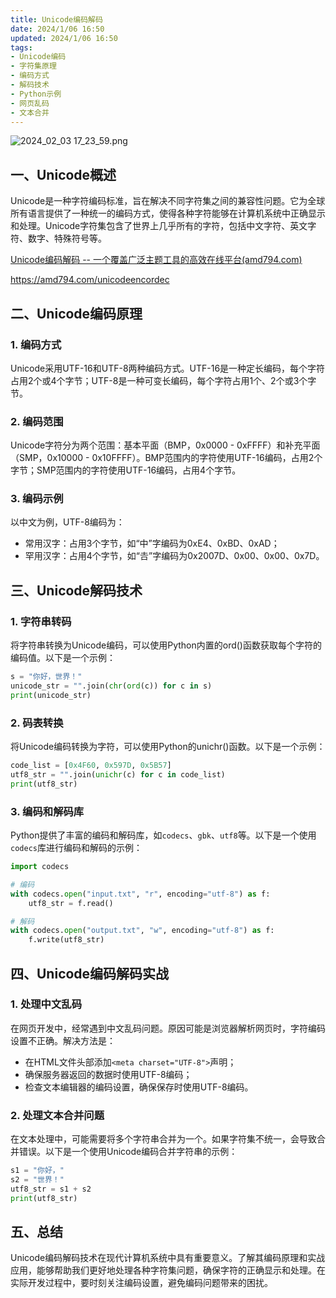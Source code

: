 ```yaml
---
title: Unicode编码解码
date: 2024/1/06 16:50
updated: 2024/1/06 16:50
tags:
- Unicode编码
- 字符集原理
- 编码方式
- 解码技术
- Python示例
- 网页乱码
- 文本合并
---
```


<img src="https://static.amd794.com/blog/images/2024_02_03 17_23_59.png@blog" title="2024_02_03 17_23_59.png" alt="2024_02_03 17_23_59.png"/>

## 一、Unicode概述

Unicode是一种字符编码标准，旨在解决不同字符集之间的兼容性问题。它为全球所有语言提供了一种统一的编码方式，使得各种字符能够在计算机系统中正确显示和处理。Unicode字符集包含了世界上几乎所有的字符，包括中文字符、英文字符、数字、特殊符号等。

[Unicode编码解码 -- 一个覆盖广泛主题工具的高效在线平台(amd794.com)](https://amd794.com/unicodeencordec)

https://amd794.com/unicodeencordec

## 二、Unicode编码原理

### 1. 编码方式

Unicode采用UTF-16和UTF-8两种编码方式。UTF-16是一种定长编码，每个字符占用2个或4个字节；UTF-8是一种可变长编码，每个字符占用1个、2个或3个字节。

### 2. 编码范围

Unicode字符分为两个范围：基本平面（BMP，0x0000 - 0xFFFF）和补充平面（SMP，0x10000 - 0x10FFFF）。BMP范围内的字符使用UTF-16编码，占用2个字节；SMP范围内的字符使用UTF-16编码，占用4个字节。

### 3. 编码示例

以中文为例，UTF-8编码为：

- 常用汉字：占用3个字节，如“中”字编码为0xE4、0xBD、0xAD；
- 罕用汉字：占用4个字节，如“𠮷”字编码为0x2007D、0x00、0x00、0x7D。

## 三、Unicode解码技术

### 1. 字符串转码

将字符串转换为Unicode编码，可以使用Python内置的ord()函数获取每个字符的编码值。以下是一个示例：

```python
s = "你好，世界！"
unicode_str = "".join(chr(ord(c)) for c in s)
print(unicode_str)
```

### 2. 码表转换

将Unicode编码转换为字符，可以使用Python的unichr()函数。以下是一个示例：

```python
code_list = [0x4F60, 0x597D, 0x5B57]
utf8_str = "".join(unichr(c) for c in code_list)
print(utf8_str)
```

### 3. 编码和解码库

Python提供了丰富的编码和解码库，如`codecs`、`gbk`、`utf8`等。以下是一个使用`codecs`库进行编码和解码的示例：

```python
import codecs

# 编码
with codecs.open("input.txt", "r", encoding="utf-8") as f:
    utf8_str = f.read()

# 解码
with codecs.open("output.txt", "w", encoding="utf-8") as f:
    f.write(utf8_str)
```

## 四、Unicode编码解码实战

### 1. 处理中文乱码

在网页开发中，经常遇到中文乱码问题。原因可能是浏览器解析网页时，字符编码设置不正确。解决方法是：

- 在HTML文件头部添加`<meta charset="UTF-8">`声明；
- 确保服务器返回的数据时使用UTF-8编码；
- 检查文本编辑器的编码设置，确保保存时使用UTF-8编码。

### 2. 处理文本合并问题

在文本处理中，可能需要将多个字符串合并为一个。如果字符集不统一，会导致合并错误。以下是一个使用Unicode编码合并字符串的示例：

```python
s1 = "你好，"
s2 = "世界！"
utf8_str = s1 + s2
print(utf8_str)
```

## 五、总结

Unicode编码解码技术在现代计算机系统中具有重要意义。了解其编码原理和实战应用，能够帮助我们更好地处理各种字符集问题，确保字符的正确显示和处理。在实际开发过程中，要时刻关注编码设置，避免编码问题带来的困扰。
